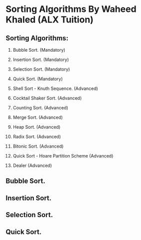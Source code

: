 # Sorting Algorithms By Waheed Khaled (ALX Tuition)

## Sorting Algorithms:

1. Bubble Sort. (Mandatory)

2. Insertion Sort. (Mandatory)

3. Selection Sort. (Mandatory)

4. Quick Sort. (Mandatory)

5. Shell Sort - Knuth Sequence. (Advanced)

6. Cocktail Shaker Sort. (Advanced)

7. Counting Sort. (Advanced)

8. Merge Sort. (Advanced)

9. Heap Sort. (Advanced)

10. Radix Sort. (Advanced)

11. Bitonic Sort. (Advanced)

12. Quick Sort - Hoare Partition Scheme (Advanced)

13. Dealer (Advanced)

## Bubble Sort.

## Insertion Sort.

## Selection Sort.

## Quick Sort.
